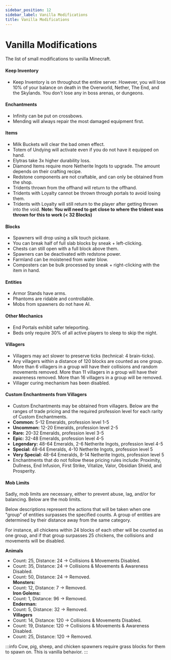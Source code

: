 ```yaml
---
sidebar_position: 12
sidebar_label: Vanilla Modifications
title: Vanilla Modifications
---
```


# Vanilla Modifications

The list of small modifications to vanilla Minecraft.

#### Keep Inventory
* Keep Inventory is on throughout the entire server. However, you will lose 10% of your balance on death in the Overworld, Nether, The End, and the Skylands. You don't lose any in boss arenas, or dungeons.

#### Enchantments
* Infinity can be put on crossbows.
* Mending will always repair the most damaged equipment first.

#### Items
* Milk Buckets will clear the bad omen effect.
* Totem of Undying will activate even if you do not have it equipped on hand.
* Elytras take 3x higher durability loss.
* Diamond Items require more Netherite Ingots to upgrade. The amount depends on their crafting recipe.
* Redstone components are not craftable, and can only be obtained from the shop.
* Tridents thrown from the offhand will return to the offhand.
* Tridents with Loyalty cannot be thrown through portals to avoid losing them.
* Tridents with Loyalty will still return to the player after getting thrown into the void.
**Note: You will need to get close to where the trident was thrown for this to work (< 32 Blocks)**

#### Blocks
* Spawners will drop using a silk touch pickaxe.
* You can break half of full slab blocks by sneak + left-clicking.
* Chests can still open with a full block above them.
* Spawners can be deactivated with redstone power.
* Farmland can be moistened from water blow.
* Composters can be bulk processed by sneak + right-clicking with the item in hand.

#### Entities
* Armor Stands have arms.
* Phantoms are ridable and controllable.
* Mobs from spawners do not have AI.

#### Other Mechanics
* End Portals exhibit safer teleporting.
* Beds only require 30% of all active players to sleep to skip the night.

#### Villagers
* Villagers may act slower to preserve ticks (technical: 4 brain-ticks).
* Any villagers within a distance of 120 blocks are counted as one group. More than 6 villagers in a group will have their collisions and random movements removed. More than 11 villagers in a group will have their awareness removed. More than 16 villagers in a group will be removed.
* Villager curing mechanism has been disabled.

#### Custom Enchantments from Villagers
* Custom Enchantments may be obtained from villagers. Below are the ranges of trade pricing and the required profession level for each rarity of Custom Enchantments. <br />
* **Common:** 5-12 Emeralds, profession level 1-5 <br />
* **Uncommon:** 12-20 Emeralds, profession level 2-5 <br />
* **Rare:** 20-32 Emeralds, profession level 3-5 <br />
* **Epic:** 32-48 Emeralds, profession level 4-5 <br />
* **Legendary:** 48-64 Emeralds, 2-6 Netherite Ingots, profession level 4-5 <br />
* **Special:** 48-64 Emeralds, 4-10 Netherite Ingots, profession level 5 <br />
* **Very Special:** 48-64 Emeralds, 8-14 Netherite Ingots, profession level 5 <br />
* Enchantments that do not follow these pricing rules include: Proximity, Dullness, End Infusion, First Strike, Vitalize, Valor, Obsidian Shield, and Prosperity.

#### Mob Limits
Sadly, mob limits are necessary, either to prevent abuse, lag, and/or for balancing. Below are the mob limits.

Below descriptions represent the actions that will be taken when one "group" of entities surpasses the specified counts. A group of entities are determined by their distance away from the same category.

For instance, all chickens within 24 blocks of each other will be counted as one group, and if that group surpasses 25 chickens, the collisions and movements will be disabled.

**Animals** <br />
* Count: 25, Distance: 24 -> Collisions & Movements Disabled. <br />
* Count: 35, Distance: 24 -> Collisions & Movements & Awareness Disabled. <br />
* Count: 50, Distance: 24 -> Removed. <br />
**Monsters:** <br />
* Count: 12, Distance: 7 -> Removed. <br />
**Iron Golems:** <br />
* Count: 1, Distance: 96 -> Removed. <br />
**Enderman:** <br />
* Count: 5, Distance: 32 -> Removed. <br />
**Villagers** <br />
* Count: 14, Distance: 120 -> Collisions & Movements Disabled. <br />
* Count: 19, Distance: 120 -> Collisions & Movements & Awareness Disabled. <br />
* Count: 25, Distance: 120 -> Removed. <br />

:::info
Cow, pig, sheep, and chicken spawners require grass blocks for them to spawn on. This is vanilla behavior.
:::